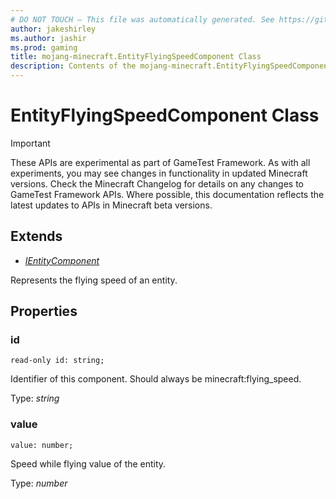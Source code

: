```yaml
---
# DO NOT TOUCH — This file was automatically generated. See https://github.com/Mojang/MinecraftScriptingApiDocsGenerator to modify descriptions, examples, etc.
author: jakeshirley
ms.author: jashir
ms.prod: gaming
title: mojang-minecraft.EntityFlyingSpeedComponent Class
description: Contents of the mojang-minecraft.EntityFlyingSpeedComponent class.
---
```

# EntityFlyingSpeedComponent Class
>[!IMPORTANT]
>These APIs are experimental as part of GameTest Framework. As with all experiments, you may see changes in functionality in updated Minecraft versions. Check the Minecraft Changelog for details on any changes to GameTest Framework APIs. Where possible, this documentation reflects the latest updates to APIs in Minecraft beta versions.

## Extends
- [*IEntityComponent*](IEntityComponent.md)

Represents the flying speed of an entity.

## Properties
### **id**
`read-only id: string;`

Identifier of this component. Should always be minecraft:flying_speed.

Type: *string*

### **value**
`value: number;`

Speed while flying value of the entity.

Type: *number*

